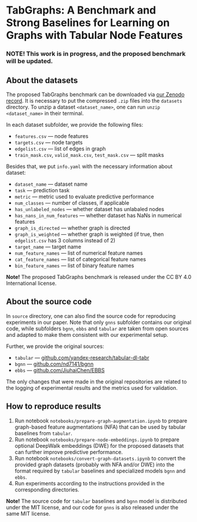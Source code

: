 # TabGraphs: A Benchmark and Strong Baselines for Learning on Graphs with Tabular Node Features

### NOTE! This work is in progress, and the proposed benchmark will be updated.

## About the datasets

The proposed TabGraphs benchmark can be downloaded via [our Zenodo record](https://zenodo.org/records/14506079). It is necessary to put the compressed `.zip` files into the `datasets` directory. To unzip a dataset `<dataset_name>`, one can run `unzip <dataset_name>` in their terminal.

In each dataset subfolder, we provide the following files:
- `features.csv` — node features
- `targets.csv` — node targets
- `edgelist.csv` — list of edges in graph
- `train_mask.csv`, `valid_mask.csv`, `test_mask.csv` — split masks

Besides that, we put `info.yaml` with the necessary information about dataset:
- `dataset_name` — dataset name
- `task` — prediction task
- `metric` — metric used to evaluate predictive performance
- `num_classes` — number of classes, if applicable
- `has_unlabeled_nodes` — whether dataset has unlabaled nodes
- `has_nans_in_num_features` — whether dataset has NaNs in numerical features
- `graph_is_directed` — whether graph is directed
- `graph_is_weighted` — whether graph is weighted (if true, then `edgelist.csv` has 3 columns instead of 2)
- `target_name` — target name
- `num_feature_names` — list of numerical feature names
- `cat_feature_names` — list of categorical feature names
- `bin_feature_names` — list of binary feature names

**Note!** The proposed TabGraphs benchmark is released under the CC BY 4.0 International license.

## About the source code

In `source` directory, one can also find the source code for reproducing experiments in our paper. Note that only `gnns` subfolder contains our original code, while subfolders `bgnn`, `ebbs` and `tabular` are taken from open sources and adapted to make them consistent with our experimental setup.

Further, we provide the original sources:
- `tabular` — [github.com/yandex-research/tabular-dl-tabr](https://github.com/yandex-research/tabular-dl-tabr)
- `bgnn` — [github.com/nd7141/bgnn](https://github.com/nd7141/bgnn)
- `ebbs` — [github.com/JiuhaiChen/EBBS](https://github.com/JiuhaiChen/EBBS)

The only changes that were made in the original repositories are related to the logging of experimental results and the metrics used for validation.

## How to reproduce results

1. Run notebook `notebooks/prepare-graph-augmentation.ipynb` to prepare graph-based feature augmentations (NFA) that can be used by tabular baselines from `tabular`.
2. Run notebook `notebooks/prepare-node-embeddings.ipynb` to prepare optional DeepWalk embeddings (DWE) for the proposed datasets that can further improve predictive performance.
3. Run notebook `notebooks/convert-graph-datasets.ipynb` to convert the provided graph datasets (probably with NFA and/or DWE) into the format required by `tabular` baselines and specialized models `bgnn` and `ebbs`.
4. Run experiments according to the instructions provided in the corresponding directories.

**Note!** The source code for `tabular` baselines and `bgnn` model is distributed under the MIT license, and our code for `gnns` is also released under the same MIT license.
